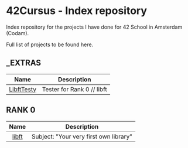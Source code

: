 # 42Cursus - Index repository

Index repository for the projects I have done for 42 School in Amsterdam (Codam).

Full list of projects to be found here.

## _EXTRAS
|			Name				| Description	|
|:---------------:|:-----------:|
[LibftTesty](https://github.com/f-ras-42Cursus/_EXTRAS/tree/main/LibftTesty) | Tester for Rank 0 // libft |

## RANK 0
|			Name				| Description	|
|:---------------:|:-----------:|
[libft](https://github.com/f-ras-42Cursus/libft) | Subject: "Your very first own library" |
